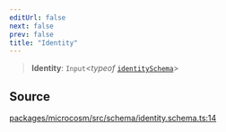 ```yaml
---
editUrl: false
next: false
prev: false
title: "Identity"
---
```


> **Identity**: `Input`\<*typeof* [`identitySchema`](../variables/identitySchema.md)\>

## Source

[packages/microcosm/src/schema/identity.schema.ts:14](https://github.com/nodenogg-in/alpha-p2p/blob/abd15ac8ea05df755d6048ca2d2de6e86911127a/packages/microcosm/src/schema/identity.schema.ts#L14)
